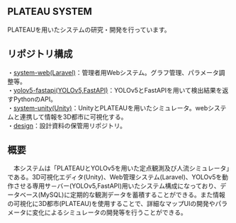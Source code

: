 ## PLATEAU SYSTEM
PLATEAUを用いたシステムの研究・開発を行っています。  
## リポジトリ構成  
・[system-web(Laravel)](https://github.com/plateau-system/system-web/tree/main/src/app)：管理者用Webシステム。グラフ管理、パラメータ調整等。  
・[yolov5-fastapi(YOLOv5,FastAPI)](https://github.com/plateau-system/yolov5-fastapi)：YOLOv5とFastAPIを用いて検出結果を返すPythonのAPI。  
・[system-unity(Unity)](https://github.com/plateau-system/system-unity)：UnityとPLATEAUを用いたシミュレータ。webシステムと連携して情報を3D都市に可視化する。  
・[design](https://github.com/plateau-system/design)：設計資料の保管用リポジトリ。
## 概要  
　本システムは「PLATEAUとYOLOv5を用いた定点観測及び人流シミュレータ」である。3D可視化エディタ(Unity)、Web管理システム(Laravel)、YOLOv5を動作させる専用サ－バー(YOLOv5,FastAPI)用いたシステム構成になっており、データベース(MySQL)に定期的な観測データを蓄積することができる。また情報の可視化に3D都市(PLATEAU)を使用することで、詳細なマップUIの開発やパラメータに変化によるシミュレータの開発等を行うことができる。
